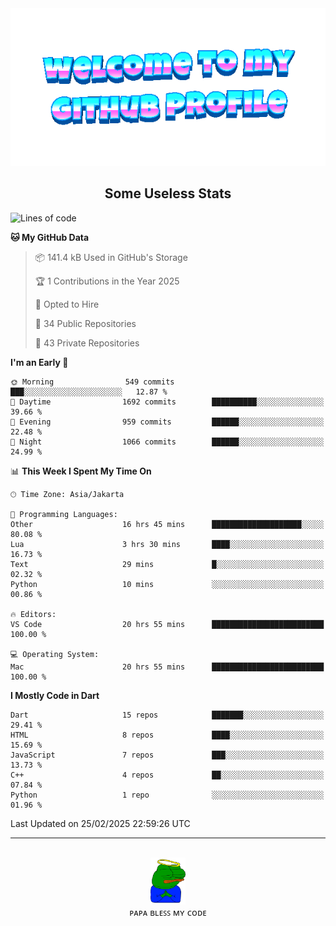 <div align="center">
	<img src="https://raw.githubusercontent.com/deogw/deogw/main/assets/welkom.gif" alt="welkom to my github profile">
	<br>
</div>
<h2 style="text-align:center">Some Useless Stats</h3>

<!--START_SECTION:waka-->
![Lines of code](https://img.shields.io/badge/From%20Hello%20World%20I%27ve%20Written-11.6%20million%20lines%20of%20code-blue)

**🐱 My GitHub Data** 

> 📦 141.4 kB Used in GitHub's Storage 
 > 
> 🏆 1 Contributions in the Year 2025
 > 
> 💼 Opted to Hire
 > 
> 📜 34 Public Repositories 
 > 
> 🔑 43 Private Repositories 
 > 
**I'm an Early 🐤** 

```text
🌞 Morning                549 commits         ███░░░░░░░░░░░░░░░░░░░░░░   12.87 % 
🌆 Daytime                1692 commits        ██████████░░░░░░░░░░░░░░░   39.66 % 
🌃 Evening                959 commits         ██████░░░░░░░░░░░░░░░░░░░   22.48 % 
🌙 Night                  1066 commits        ██████░░░░░░░░░░░░░░░░░░░   24.99 % 
```


📊 **This Week I Spent My Time On** 

```text
🕑︎ Time Zone: Asia/Jakarta

💬 Programming Languages: 
Other                    16 hrs 45 mins      ████████████████████░░░░░   80.08 % 
Lua                      3 hrs 30 mins       ████░░░░░░░░░░░░░░░░░░░░░   16.73 % 
Text                     29 mins             █░░░░░░░░░░░░░░░░░░░░░░░░   02.32 % 
Python                   10 mins             ░░░░░░░░░░░░░░░░░░░░░░░░░   00.86 % 

🔥 Editors: 
VS Code                  20 hrs 55 mins      █████████████████████████   100.00 % 

💻 Operating System: 
Mac                      20 hrs 55 mins      █████████████████████████   100.00 % 
```

**I Mostly Code in Dart** 

```text
Dart                     15 repos            ███████░░░░░░░░░░░░░░░░░░   29.41 % 
HTML                     8 repos             ████░░░░░░░░░░░░░░░░░░░░░   15.69 % 
JavaScript               7 repos             ███░░░░░░░░░░░░░░░░░░░░░░   13.73 % 
C++                      4 repos             ██░░░░░░░░░░░░░░░░░░░░░░░   07.84 % 
Python                   1 repo              ░░░░░░░░░░░░░░░░░░░░░░░░░   01.96 % 
```




 Last Updated on 25/02/2025 22:59:26 UTC
<!--END_SECTION:waka-->
---
<div align="center">
    <br>
    <a href="https://bit.ly/3A2g5zU">
        <img src="https://raw.githubusercontent.com/deogw/deogw/main/assets/papabless.png"
            alt="welkom to my github profile" height="75px">
    </a>
    <br>
ᴘᴀᴘᴀ ʙʟᴇꜱꜱ ᴍʏ ᴄᴏᴅᴇ
</div>
